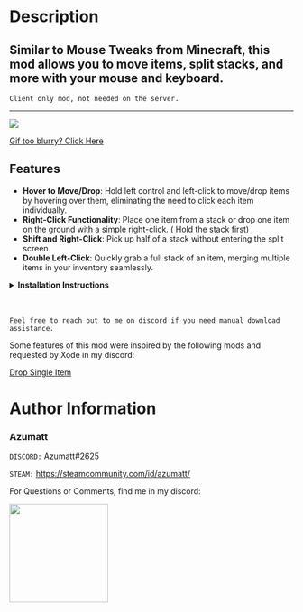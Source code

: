 # Description

## Similar to Mouse Tweaks from Minecraft, this mod allows you to move items, split stacks, and more with your mouse and keyboard.

`Client only mod, not needed on the server.`


---

![](https://github.com/AzumattDev/MouseTweaks/blob/master/Thunderstore/example.gif?raw=true)

[Gif too blurry? Click Here](https://i.imgur.com/mehXT3l.mp4)


## Features

- **Hover to Move/Drop**: Hold left control and left-click to move/drop items by hovering over them, eliminating the
  need to click each item individually.
- **Right-Click Functionality**: Place one item from a stack or drop one item on the ground with a simple right-click. (
  Hold the stack first)
- **Shift and Right-Click**: Pick up half of a stack without entering the split screen.
- **Double Left-Click**: Quickly grab a full stack of an item, merging multiple items in your inventory seamlessly.

<details>
<summary><b>Installation Instructions</b></summary>

***You must have BepInEx installed correctly! I can not stress this enough.***

### Manual Installation

`Note: (Manual installation is likely how you have to do this on a server, make sure BepInEx is installed on the server correctly)`

1. **Download the latest release of BepInEx.**
2. **Extract the contents of the zip file to your game's root folder.**
3. **Download the latest release of MouseTweaks from Thunderstore.io.**
4. **Extract the contents of the zip file to the `BepInEx/plugins` folder.**
5. **Launch the game.**

### Installation through r2modman or Thunderstore Mod Manager

1. **Install [r2modman](https://valheim.thunderstore.io/package/ebkr/r2modman/)
   or [Thunderstore Mod Manager](https://www.overwolf.com/app/Thunderstore-Thunderstore_Mod_Manager).**

   > For r2modman, you can also install it through the Thunderstore site.
   ![](https://i.imgur.com/s4X4rEs.png "r2modman Download")

   > For Thunderstore Mod Manager, you can also install it through the Overwolf app store
   ![](https://i.imgur.com/HQLZFp4.png "Thunderstore Mod Manager Download")
2. **Open the Mod Manager and search for "MouseTweaks" under the Online
   tab. `Note: You can also search for "Azumatt" to find all my mods.`**

   `The image below shows VikingShip as an example, but it was easier to reuse the image.`

   ![](https://i.imgur.com/5CR5XKu.png)

3. **Click the Download button to install the mod.**
4. **Launch the game.**

</details>

<br>
<br>

`Feel free to reach out to me on discord if you need manual download assistance.`

Some features of this mod were inspired by the following mods and requested by Xode in my discord:

[Drop Single Item](https://www.nexusmods.com/valheim/mods/731?tab=description)

# Author Information

### Azumatt

`DISCORD:` Azumatt#2625

`STEAM:` https://steamcommunity.com/id/azumatt/

For Questions or Comments, find me in my discord:

<a href="https://discord.gg/pdHgy6Bsng"><img src="https://i.imgur.com/Xlcbmm9.png" href="https://discord.gg/pdHgy6Bsng" width="175" height="175"></a>
